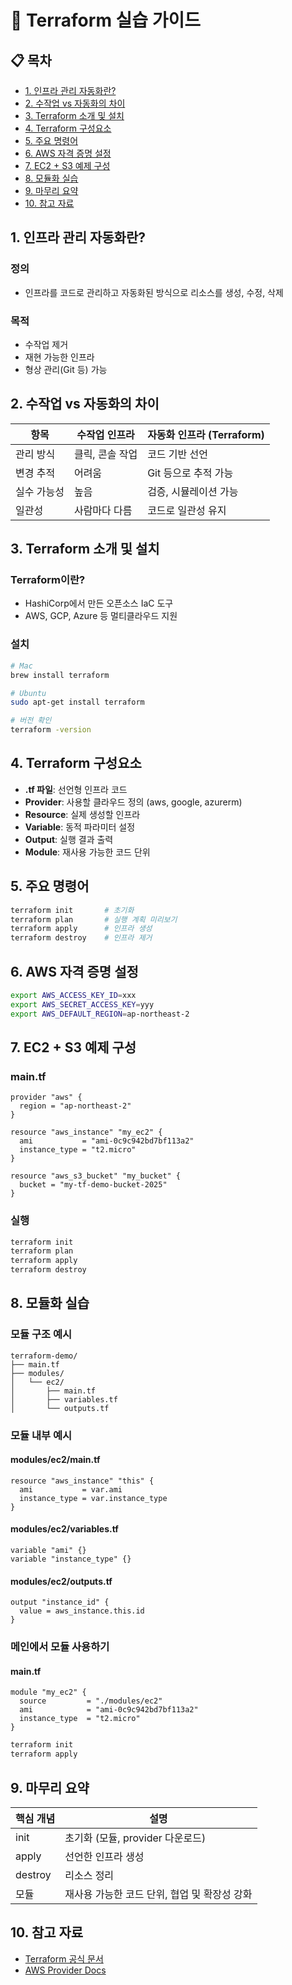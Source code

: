 # 🚀 Terraform 실습 가이드

## 📋 목차
- [1. 인프라 관리 자동화란?](#1-인프라-관리-자동화란)
- [2. 수작업 vs 자동화의 차이](#2-수작업-vs-자동화의-차이)
- [3. Terraform 소개 및 설치](#3-terraform-소개-및-설치)
- [4. Terraform 구성요소](#4-terraform-구성요소)
- [5. 주요 명령어](#5-주요-명령어)
- [6. AWS 자격 증명 설정](#6-aws-자격-증명-설정)
- [7. EC2 + S3 예제 구성](#7-ec2--s3-예제-구성)
- [8. 모듈화 실습](#8-모듈화-실습)
- [9. 마무리 요약](#9-마무리-요약)
- [10. 참고 자료](#10-참고-자료)

## 1. 인프라 관리 자동화란?

### 정의
- 인프라를 코드로 관리하고 자동화된 방식으로 리소스를 생성, 수정, 삭제

### 목적
- 수작업 제거
- 재현 가능한 인프라
- 형상 관리(Git 등) 가능

## 2. 수작업 vs 자동화의 차이

| 항목 | 수작업 인프라 | 자동화 인프라 (Terraform) |
|------|--------------|-------------------------|
| 관리 방식 | 클릭, 콘솔 작업 | 코드 기반 선언 |
| 변경 추적 | 어려움 | Git 등으로 추적 가능 |
| 실수 가능성 | 높음 | 검증, 시뮬레이션 가능 |
| 일관성 | 사람마다 다름 | 코드로 일관성 유지 |

## 3. Terraform 소개 및 설치

### Terraform이란?
- HashiCorp에서 만든 오픈소스 IaC 도구
- AWS, GCP, Azure 등 멀티클라우드 지원

### 설치
```bash
# Mac
brew install terraform

# Ubuntu
sudo apt-get install terraform

# 버전 확인
terraform -version
```

## 4. Terraform 구성요소

- **.tf 파일**: 선언형 인프라 코드
- **Provider**: 사용할 클라우드 정의 (aws, google, azurerm)
- **Resource**: 실제 생성할 인프라
- **Variable**: 동적 파라미터 설정
- **Output**: 실행 결과 출력
- **Module**: 재사용 가능한 코드 단위

## 5. 주요 명령어

```bash
terraform init       # 초기화
terraform plan       # 실행 계획 미리보기
terraform apply      # 인프라 생성
terraform destroy    # 인프라 제거
```

## 6. AWS 자격 증명 설정

```bash
export AWS_ACCESS_KEY_ID=xxx
export AWS_SECRET_ACCESS_KEY=yyy
export AWS_DEFAULT_REGION=ap-northeast-2
```

## 7. EC2 + S3 예제 구성

### main.tf
```hcl
provider "aws" {
  region = "ap-northeast-2"
}

resource "aws_instance" "my_ec2" {
  ami           = "ami-0c9c942bd7bf113a2"
  instance_type = "t2.micro"
}

resource "aws_s3_bucket" "my_bucket" {
  bucket = "my-tf-demo-bucket-2025"
}
```

### 실행
```bash
terraform init
terraform plan
terraform apply
terraform destroy
```

## 8. 모듈화 실습

### 모듈 구조 예시
```
terraform-demo/
├── main.tf
├── modules/
│   └── ec2/
│       ├── main.tf
│       ├── variables.tf
│       └── outputs.tf
```

### 모듈 내부 예시

#### modules/ec2/main.tf
```hcl
resource "aws_instance" "this" {
  ami           = var.ami
  instance_type = var.instance_type
}
```

#### modules/ec2/variables.tf
```hcl
variable "ami" {}
variable "instance_type" {}
```

#### modules/ec2/outputs.tf
```hcl
output "instance_id" {
  value = aws_instance.this.id
}
```

### 메인에서 모듈 사용하기

#### main.tf
```hcl
module "my_ec2" {
  source         = "./modules/ec2"
  ami            = "ami-0c9c942bd7bf113a2"
  instance_type  = "t2.micro"
}
```

```bash
terraform init
terraform apply
```

## 9. 마무리 요약

| 핵심 개념 | 설명 |
|----------|------|
| init | 초기화 (모듈, provider 다운로드) |
| apply | 선언한 인프라 생성 |
| destroy | 리소스 정리 |
| 모듈 | 재사용 가능한 코드 단위, 협업 및 확장성 강화 |

## 10. 참고 자료

- [Terraform 공식 문서](https://www.terraform.io/docs)
- [AWS Provider Docs](https://registry.terraform.io/providers/hashicorp/aws/latest/docs)
